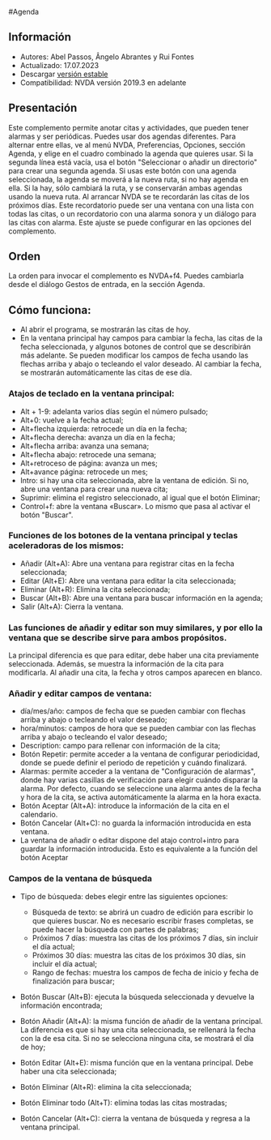 #Agenda


## Información
* Autores: Abel Passos, Ângelo Abrantes y Rui Fontes
* Actualizado: 17.07.2023
* Descargar [versión estable][1]
* Compatibilidad: NVDA versión 2019.3 en adelante


## Presentación
Este complemento permite anotar citas y actividades, que pueden tener alarmas y ser periódicas.
Puedes usar dos agendas diferentes.
Para alternar entre ellas, ve al menú NVDA, Preferencias, Opciones, sección Agenda, y elige en el cuadro combinado la agenda que quieres usar.
Si la segunda línea está vacía, usa el botón \"Seleccionar o añadir un directorio\" para crear una segunda agenda.
Si usas este botón con una agenda seleccionada, la agenda se moverá a la nueva ruta, si no hay agenda en ella. Si la hay, sólo cambiará la ruta, y se conservarán ambas agendas usando la nueva ruta.
Al arrancar NVDA se te recordarán las citas de los próximos días. Este recordatorio puede ser una ventana con una lista con todas las citas, o un recordatorio con una alarma sonora y un diálogo para las citas con alarma.
Este ajuste se puede configurar en las opciones del complemento.


## Orden
La orden para invocar el complemento es NVDA+f4.
Puedes cambiarla desde el diálogo Gestos de entrada, en la sección Agenda.


## Cómo funciona:
* Al abrir el programa, se mostrarán las citas de hoy.
* En la ventana principal hay campos para cambiar la fecha, las citas de la fecha seleccionada, y algunos botones de control que se describirán más adelante.
Se pueden modificar los campos de fecha usando las flechas arriba y abajo o tecleando el valor deseado. Al cambiar la fecha, se mostrarán automáticamente las citas de ese día.


### Atajos de teclado en la ventana principal:


* Alt + 1-9: adelanta varios días según el número pulsado;
* Alt+0: vuelve a la fecha actual;
* Alt+flecha izquierda: retrocede un día en la fecha;
* Alt+flecha derecha: avanza un día en la fecha;
* Alt+flecha arriba: avanza una semana;
* Alt+flecha abajo: retrocede una semana;
* Alt+retroceso de página: avanza un mes;
* Alt+avance página: retrocede un mes;
* Intro: si hay una cita seleccionada, abre la ventana de edición. Si no, abre una ventana para crear una nueva cita;
* Suprimir: elimina el registro seleccionado, al igual que el botón Eliminar;
* Control+f: abre la ventana «Buscar». Lo mismo que pasa al activar el botón "Buscar".


### Funciones de los botones de la ventana principal y teclas aceleradoras de los mismos:
* Añadir (Alt+A): Abre una ventana para registrar citas en la fecha seleccionada;
* Editar (Alt+E): Abre una ventana para editar la cita seleccionada;
* Eliminar (Alt+R): Elimina la cita seleccionada;
* Buscar (Alt+B): Abre una ventana para buscar información en la agenda;
* Salir (Alt+A): Cierra la ventana.


### Las funciones de añadir y editar son muy similares, y por ello la ventana que se describe sirve para ambos propósitos.
La principal diferencia es que para editar, debe haber una cita previamente seleccionada.
Además, se muestra la información de la cita para modificarla. Al añadir una cita, la fecha y otros campos aparecen en blanco.


### Añadir y editar campos de ventana:
* día/mes/año: campos de fecha que se pueden cambiar con flechas arriba y abajo o tecleando el valor deseado;
* hora/minutos: campos de hora que se pueden cambiar con las flechas arriba y abajo o tecleando el valor deseado;
* Description: campo para rellenar con información de la cita;
* Botón Repetir: permite acceder a la ventana de configurar periodicidad, donde se puede definir el periodo de repetición y cuándo finalizará.
* Alarmas: permite acceder a la ventana de "Configuración de alarmas", donde hay varias casillas de verificación para elegir cuándo disparar la alarma. Por defecto, cuando se seleccione una alarma antes de la fecha y hora de la cita, se activa automáticamente la alarma en la hora exacta.
* Botón Aceptar (Alt+A): introduce la información de la cita en el calendario.
* Botón Cancelar (Alt+C): no guarda la información introducida en esta ventana.
* La ventana de añadir o editar dispone del atajo control+intro para guardar la información introducida. Esto es equivalente a la función del botón Aceptar


### Campos de la ventana de búsqueda
* Tipo de búsqueda: debes elegir entre las siguientes opciones:

	* Búsqueda de texto: se abrirá un cuadro de edición para escribir lo que quieres buscar. No es necesario escribir frases completas, se puede hacer la búsqueda con partes de palabras;
	* Próximos 7 días: muestra las citas de los próximos 7 días, sin incluir el día actual;
	* Próximos 30 días: muestra las citas de los próximos 30 días, sin incluir el día actual;
	* Rango de fechas: muestra los campos de fecha de inicio y fecha de finalización para buscar;

* Botón Buscar (Alt+B): ejecuta la búsqueda seleccionada y devuelve la información encontrada;
* Botón Añadir (Alt+A): la misma función de añadir de la ventana principal. La diferencia es que si hay una cita seleccionada, se rellenará la fecha con la de esa cita. Si no se selecciona ninguna cita, se mostrará el día de hoy;
* Botón Editar (Alt+E): misma función que en la ventana principal. Debe haber una cita seleccionada;
* Botón Eliminar (Alt+R): elimina la cita seleccionada;
* Botón Eliminar todo (Alt+T): elimina todas las citas mostradas;
* Botón Cancelar (Alt+C): cierra la ventana de búsqueda y regresa a la ventana principal.

[1]: https://github.com/ruifontes/agenda-for-NVDA/releases/download/2023.07.17/agenda-2023.07.17.nvda-addon
